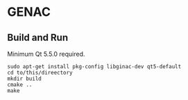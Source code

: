 # GENAC

## Build and Run

Minimum Qt 5.5.0 required.
```
sudo apt-get install pkg-config libginac-dev qt5-default
cd to/this/direectory
mkdir build
cmake ..
make
```
